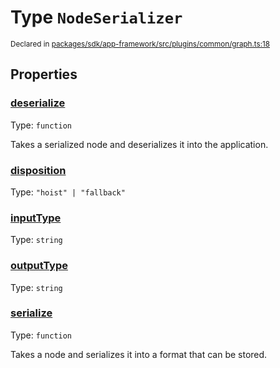 # Type `NodeSerializer`
<sub>Declared in [packages/sdk/app-framework/src/plugins/common/graph.ts:18](https://github.com/dxos/dxos/blob/ef925c9c7/packages/sdk/app-framework/src/plugins/common/graph.ts#L18)</sub>




## Properties
### [deserialize](https://github.com/dxos/dxos/blob/ef925c9c7/packages/sdk/app-framework/src/plugins/common/graph.ts#L31)
Type: <code>function</code>

Takes a serialized node and deserializes it into the application.


### [disposition](https://github.com/dxos/dxos/blob/ef925c9c7/packages/sdk/app-framework/src/plugins/common/graph.ts#L21)
Type: <code>"hoist" | "fallback"</code>




### [inputType](https://github.com/dxos/dxos/blob/ef925c9c7/packages/sdk/app-framework/src/plugins/common/graph.ts#L19)
Type: <code>string</code>




### [outputType](https://github.com/dxos/dxos/blob/ef925c9c7/packages/sdk/app-framework/src/plugins/common/graph.ts#L20)
Type: <code>string</code>




### [serialize](https://github.com/dxos/dxos/blob/ef925c9c7/packages/sdk/app-framework/src/plugins/common/graph.ts#L26)
Type: <code>function</code>

Takes a node and serializes it into a format that can be stored.




